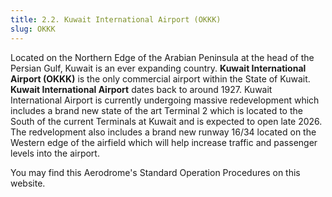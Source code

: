 ```yaml
---
title: 2.2. Kuwait International Airport (OKKK)
slug: OKKK
---
```

Located on the Northern Edge of the Arabian Peninsula at the head of the Persian Gulf, Kuwait is an ever expanding country. **Kuwait International Airport (OKKK)** is the only commercial airport within the State of Kuwait. **Kuwait International Airport** dates back to around 1927. Kuwait International Airport is currently undergoing massive redevelopment which includes a brand new state of the art Terminal 2 which is located to the South of the current Terminals at Kuwait and is expected to open late 2026. The redvelopment also includes a brand new runway 16/34 located on the Western edge of the airfield which will help increase traffic and passenger levels into the airport. 

You may find this Aerodrome's Standard Operation Procedures on this website.